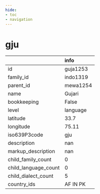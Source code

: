 ```yaml
---
hide:
- toc
- navigation
---
```

# gju
|                      | info     |
|:---------------------|:---------|
| id                   | guja1253 |
| family_id            | indo1319 |
| parent_id            | mewa1254 |
| name                 | Gujari   |
| bookkeeping          | False    |
| level                | language |
| latitude             | 33.7     |
| longitude            | 75.11    |
| iso639P3code         | gju      |
| description          | nan      |
| markup_description   | nan      |
| child_family_count   | 0        |
| child_language_count | 0        |
| child_dialect_count  | 5        |
| country_ids          | AF IN PK |
